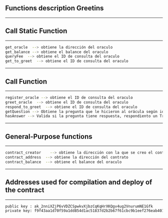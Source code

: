 ## Functions description Greetins
******************************
## Call Static Function
******************************
```sh
get_oracle  --> obtiene la dirección del oraculo
get_balance --> obtiene el balance del oraculo
queryFee  --> obtiene el ID de consulta del oraculo
get_to_greet  --> obtiene el ID de consulta del oraculo
```
******************************
## Call Function
******************************
```sh
register_oracle --> obtiene el ID de consulta del oraculo
greet_oracle  --> obtiene el ID de consulta del oraculo
respond_to_greet  --> obtiene el ID de consulta del oraculo
getQuestion --> Obtiene la pregunta que le hicieron al orácula según id. argumentos [OracleAddress, OracleID]
hasAnswer --> Valida si la pregunta tiene respuesta, respondiento un True o Falso. argumentos [OracleAddress, OracleID]
```
******************************
## General-Purpose functions
******************************
```sh
contract_creator	--> obtiene la dirección con la que se creo el contrato
contract_address  --> obtiene la dirección del contrato
contract_balance  --> obtiene el balance del oraculo
```
******************************
## Addresses used for compilation and deploy of the contract
******************************
```sh
public key : ak_2nniXZjP6vVDZCSpwkvXjbzCqKqHrXKQgv4ug2VnurumNE1Gfk
private key: f9f43aa1d70f59a1dd854d1ac51837d2b2b67f61cbc9b1eef276eab40147e6e8eba9f018046338e2a873dc3d0cdb75cc087906198fe629f9d9a1712f3ddf2d3b
```
